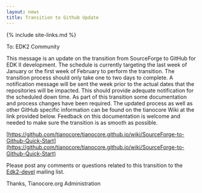 ```yaml
---
layout: news
title: Transition to Github Update
---
```

{% include site-links.md %}

To: EDK2 Community


This message is an update on the transition from SourceForge to GitHub for EDK II development.  The schedule is currently targeting the last week of January or the first week of February to perform the transition.  The transition process should only take one to two days to complete.  A notification message will be sent the week prior to the actual dates that the repositories will be impacted.  This should provide adequate notification for the scheduled down time.
As part of this transition some documentation and process changes have been required.  The updated process as well as other GitHub specific information can be found on the tianocore Wiki at the link provided below.  Feedback on this documentation is welcome and needed to make sure the transition is as smooth as possible.

[https://github.com/tianocore/tianocore.github.io/wiki/SourceForge-to-Github-Quick-Start](https://github.com/tianocore/tianocore.github.io/wiki/SourceForge-to-Github-Quick-Start)


Please post any comments or questions related to this transition to 
the [Edk2-devel](mailto:edk2-devel@lists.01.org?Subject=Github%20Question) mailing list.


Thanks, Tianocore.org Administration
